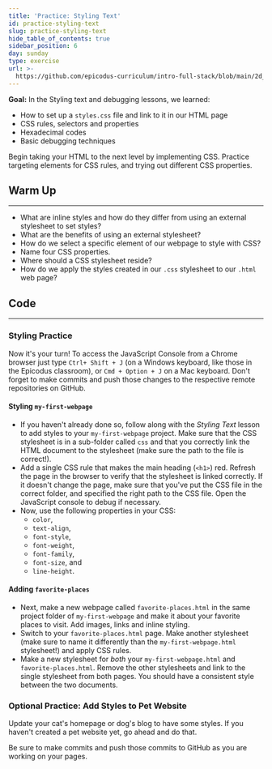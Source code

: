 ```yaml
---
title: 'Practice: Styling Text'
id: practice-styling-text
slug: practice-styling-text
hide_table_of_contents: true
sidebar_position: 6
day: sunday
type: exercise
url: >-
  https://github.com/epicodus-curriculum/intro-full-stack/blob/main/2d_classwork_practice_styling_text.md
---
```


**Goal:**
In the Styling text and debugging lessons, we learned:

* How to set up a `styles.css` file and link to it in our HTML page
* CSS rules, selectors and properties
* Hexadecimal codes
* Basic debugging techniques

Begin taking your HTML to the next level by implementing CSS. Practice targeting elements for CSS rules, and trying out different CSS properties.

## Warm Up
<hr />

* What are inline styles and how do they differ from using an external stylesheet to set styles?
* What are the benefits of using an external stylesheet?
* How do we select a specific element of our webpage to style with CSS?
* Name four CSS properties.
* Where should a CSS stylesheet reside?
* How do we apply the styles created in our `.css` stylesheet to our `.html` web page?


## Code
<hr />

### Styling Practice

Now it's your turn! To access the JavaScript Console from a Chrome browser just type `Ctrl+ Shift + J` (on a Windows keyboard, like those in the Epicodus classroom), or `Cmd + Option + J` on a Mac keyboard. Don't forget to make commits and push those changes to the respective remote repositories on GitHub.

#### Styling `my-first-webpage`

* If you haven't already done so, follow along with the _Styling Text_ lesson to add styles to your `my-first-webpage` project. Make sure that the CSS stylesheet is in a sub-folder called `css` and that you correctly link the HTML document to the stylesheet (make sure the path to the file is correct!).
* Add a single CSS rule that makes the main heading (`<h1>`) red. Refresh the page in the browser to verify that the stylesheet is linked correctly. If it doesn't change the page, make sure that you've put the CSS file in the correct folder, and specified the right path to the CSS file. Open the JavaScript console to debug if necessary.
* Now, use the following properties in your CSS: 
  * `color`, 
  * `text-align`, 
  * `font-style`, 
  * `font-weight`, 
  * `font-family`, 
  * `font-size`, and 
  * `line-height`.

#### Adding `favorite-places`

* Next, make a new webpage called `favorite-places.html` in the same project folder of `my-first-webpage` and make it about your favorite places to visit. Add images, links and inline styling.
* Switch to your `favorite-places.html` page. Make another stylesheet (make sure to name it differently than the `my-first-webpage.html` stylesheet!) and apply CSS rules.
* Make a new stylesheet for _both_ your `my-first-webpage.html` and `favorite-places.html`. Remove the other stylesheets and link to the single stylesheet from both pages. You should have a consistent style between the two documents.

### Optional Practice: Add Styles to Pet Website

Update your cat's homepage or dog's blog to have some styles. If you haven't created a pet website yet, go ahead and do that.

Be sure to make commits and push those commits to GitHub as you are working on your pages.
